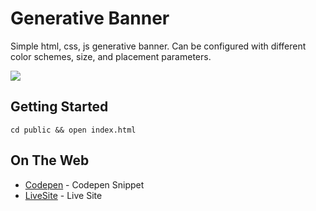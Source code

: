# Generative Banner

Simple html, css, js generative banner. Can be configured with different color schemes, size, and placement parameters.

![](http://i.imgur.com/60bts.gif)

## Getting Started

```
cd public && open index.html
```

## On The Web

* [Codepen](https://codepen.io/roycejewell/pen/pwzRry) - Codepen Snippet
* [LiveSite](https://generative-banner.firebaseapp.com/) - Live Site
